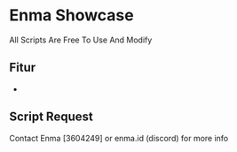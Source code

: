 # Enma Showcase

All Scripts Are Free To Use And Modify

## Fitur

- 

## Script Request

Contact Enma [3604249] or enma.id (discord) for more info

